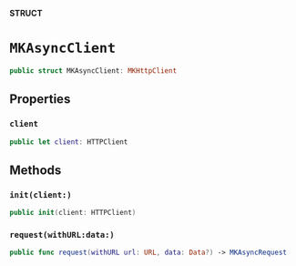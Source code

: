 **STRUCT**

# `MKAsyncClient`

```swift
public struct MKAsyncClient: MKHttpClient
```

## Properties
### `client`

```swift
public let client: HTTPClient
```

## Methods
### `init(client:)`

```swift
public init(client: HTTPClient)
```

### `request(withURL:data:)`

```swift
public func request(withURL url: URL, data: Data?) -> MKAsyncRequest
```
